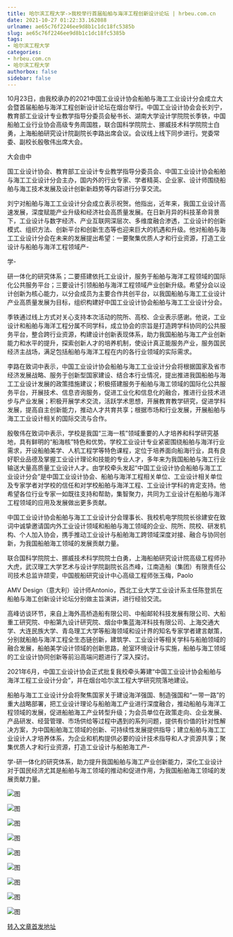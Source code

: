 ```yaml
---
title: 哈尔滨工程大学->我校举行首届船舶与海洋工程创新设计论坛 | hrbeu.com.cn
date: 2021-10-27 01:22:33.162088
urlname: ae65c76f2246ee9d8b1c1dc18fc5385b
slug: ae65c76f2246ee9d8b1c1dc18fc5385b
tags: 
- 哈尔滨工程大学
categories:
- hrbeu.com.cn
- 哈尔滨工程大学
authorbox: false
sidebar: false
---
```

10月23日，由我校承办的2021中国工业设计协会船舶与海工工业设计分会成立大会暨首届船舶与海洋工程创新设计论坛在烟台举行。中国工业设计协会会长刘宁，教育部工业设计专业教学指导分委员会秘书长、湖南大学设计学院院长季铁，中国船舶工业行业协会高级专务周国胜，联合国科学院院士、挪威技术科学院院士白勇，上海船舶研究设计院副院长李路出席会议。会议线上线下同步进行。党委常委、副校长殷敬伟出席大会。

大会由中
<!--more-->
国工业设计协会、教育部工业设计专业教学指导分委员会、中国工业设计协会船舶与海工工业设计分会主办，国内外的行业专家、学者精英、企业家、设计师围绕船舶与海工技术发展及设计创新新趋势等内容进行分享交流。

刘宁对船舶与海工工业设计分会成立表示祝贺。他指出，近年来，我国工业设计高速发展，深度赋能产业升级和经济社会高质量发展。在日新月异的科技革命背景下，工业设计与数字经济、产业互联网深层次、多维度融合渗透，工业设计的创新模式、组织方法、创新平台和创新生态等也迎来巨大的机遇和升级。他对船舶与海工工业设计分会在未来的发展提出希望：一要聚集优质人才和行业资源，打造工业设计与船舶与海洋工程领域产-

学-

研一体化的研究体系；二要搭建依托工业设计，服务于船舶与海洋工程领域的国际化公共服务平台；三要设计引领船舶与海洋工程领域产业创新升级。希望分会以设计创新为核心能力，以分会成员为主要合作共创平台，以我国船舶与海工工业设计产业高质量发展为目标，组织构建好中国工业设计协会船舶与海工工业设计分会。

季铁通过线上方式对关心支持本次活动的院所、高校、企业表示感谢。他说，工业设计和船舶与海洋工程分属不同学科，成立协会的宗旨是打造跨学科协同的公共服务平台，整合跨行业资源，构建设计创新表现体系，助力我国船舶与海工产业创新能力和水平的提升，探索创新人才的培养机制，使设计真正能服务产业，服务国民经济主战场，满足包括船舶与海洋工程在内的各行业领域的实际需求。

李路在致词中表示，中国工业设计协会船舶与海工工业设计分会将根据国家及省市经济发展战略、服务于创新型国家建设、结合本行业情况，提出推进我国船舶与海工工业设计发展的政策措施建议；积极搭建服务于船舶与海工领域的国际化公共服务平台，开展技术、信息咨询服务，促进工业化和信息化的融合，推进行业技术进步与产业发展；积极开展学术交流，活跃学术思想，开展教育教学研究，促进学科发展，提高自主创新能力，推动人才共育共享；根据市场和行业发展，开展船舶与海工工业设计相关的国际交流与合作。

殷敬伟在致词中表示，学校是我国“三海一核”领域重要的人才培养和科学研究基地，具有鲜明的“船海核”特色和优势。学校工业设计专业紧密围绕船舶与海洋行业需求，开设船舶美学、人机工程学等特色课程，定位于培养面向船海行业，具有良好职业品德及掌握工业设计理论和技能的专业人才，多年来为我国船舶与海工行业输送大量高质量工业设计人才。由学校牵头发起“中国工业设计协会船舶与海工工业设计分会”是中国工业设计协会、船舶与海洋工程相关单位、工业设计相关单位及专家学者对学校的信任和对学校船舶与海洋工程、工业设计学科的肯定支持。他希望各位行业专家一如既往支持和帮助，集智聚力，共同为工业设计在船舶与海洋工程领域的应用及发展做出更多贡献。

中国工业设计协会船舶与海工工业设计分会理事长、我校机电学院院长徐建安在致词中诚挚邀请国内外工业设计领域和船舶与海工领域的企业、院所、院校、研发机构、个人加入协会，携手推动工业设计与船舶海工跨领域深度对接、融合与协同创新，为我国船舶海工领域的发展贡献力量。

联合国科学院院士、挪威技术科学院院士白勇，上海船舶研究设计院高级工程师孙大虎，武汉理工大学艺术与设计学院副院长吕杰峰，江南造船（集团）有限责任公司技术总监许颉雯，中国舰船研究设计中心高级工程师张玉梅，Paolo

AMV Design（意大利）设计师Antonio，西北工业大学工业设计系主任陈登凯在船舶与海工创新设计论坛分别做主旨演讲，进行经验交流。

高峰访谈环节，来自上海外高桥造船有限公司、中船邮轮科技发展有限公司、大船重工研究院、中船第九设计研究院、烟台中集蓝海洋科技有限公司、上海交通大学、大连民族大学、青岛理工大学等船海领域和设计界的知名专家学者建言献策，分别就船舶与海洋工程全生态链创新，建筑学、工业设计等相关学科与船舶领域的融合发展，船舶美学设计领域的创新思路，舱室环境设计与实施，船舶与海工领域的工业设计协同创新等前沿高端问题进行了深入探讨。

2021年6月，中国工业设计协会正式批复我校牵头筹建“中国工业设计协会船舶与海洋工程工业设计分会”，并在烟台哈尔滨工程大学研究院落地建设。

船舶与海工工业设计分会将聚焦国家关于建设海洋强国、制造强国和“一带一路”的重大战略部署，把工业设计理论与船舶海工产业进行深度融合，推动船舶与海洋工程领域的发展，促进船舶海工产业转型升级；为会员单位在政策走向、企业发展、产品研发、经营管理、市场供给等过程中遇到的系列问题，提供有价值的针对性解决方案，为中国船舶海工领域的创新、可持续性发展提供指导；建立船舶与海工工业设计人才培养体系，为企业和机构提供必要的设计技术指导和人才资源共享；聚集优质人才和行业资源，打造工业设计与船舶海工产-

学-研一体化的研究体系，助力提升我国船舶与海工产业创新能力，深化工业设计对于国民经济尤其是船舶与海工领域的推动和促进作用，为我国船舶海工领域的发展贡献力量。

![图](http://gongxue.cn/__local/7/69/9A/83F7BF8745DA4A6E08AAAB6455C_48BA41E7_33D80.jpg)

![图](http://gongxue.cn/__local/5/D5/03/649D11BFB01777AB1F179D4D91A_0445F5D8_1C6ED.jpg)

![图](http://gongxue.cn/__local/2/BD/93/ABAF3414EC12BD60A91A9934D89_9DFBA396_31B5A.jpg)

![图](http://gongxue.cn/__local/D/A2/31/FFE9138BC5DD3FEED0C3728DE36_E13A5B97_26DED.jpg)

![图](http://gongxue.cn/__local/3/37/6F/501623802C853B874DF5BD6FD80_889EAF68_261B6.jpg)

![图](http://gongxue.cn/__local/9/A0/56/EC109AE7CF819C5C4FDB4E71E7F_E5C974E6_1445C.jpg)

![图](http://gongxue.cn/__local/4/E0/85/E841FFE7980575385427BF37077_5001F428_1DD23.jpg)

![图](http://gongxue.cn/__local/E/AE/01/AAB3CC0FCB3ED34924BFD2DE595_6E263372_2C4F1.jpg)

![图](http://gongxue.cn/__local/F/C7/95/512F1AE4D99A9060A01A3096ED2_05FA9E27_31E29.jpg)

[转入文章首发地址](http://gongxue.cn/info/1141/68335.htm)